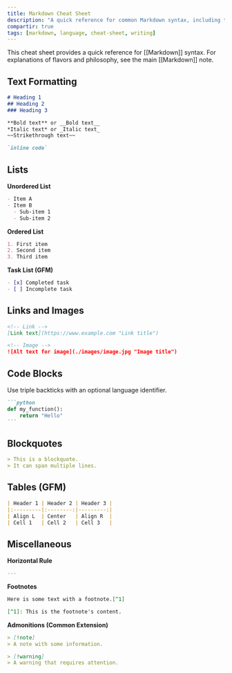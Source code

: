 ```yaml
---
title: Markdown Cheat Sheet
description: "A quick reference for common Markdown syntax, including text formatting, lists, code blocks, and extended features."
compartir: true
tags: [markdown, language, cheat-sheet, writing]
---
```


This cheat sheet provides a quick reference for [[Markdown]] syntax. For explanations of flavors and philosophy, see the main [[Markdown]] note.

## Text Formatting

```markdown
# Heading 1
## Heading 2
### Heading 3

**Bold text** or __Bold text__
*Italic text* or _Italic text_
~~Strikethrough text~~

`inline code`
```

## Lists

**Unordered List**
```markdown
- Item A
- Item B
  - Sub-item 1
  - Sub-item 2
```

**Ordered List**
```markdown
1. First item
2. Second item
3. Third item
```

**Task List (GFM)**
```markdown
- [x] Completed task
- [ ] Incomplete task
```

## Links and Images

```markdown
<!-- Link -->
[Link text](https://www.example.com "Link title")

<!-- Image -->
![Alt text for image](./images/image.jpg "Image title")
```

## Code Blocks

Use triple backticks with an optional language identifier.

````markdown
```python
def my_function():
    return "Hello"
```
````

## Blockquotes

```markdown
> This is a blockquote.
> It can span multiple lines.
```

## Tables (GFM)

```markdown
| Header 1 | Header 2 | Header 3 |
|:---------|:--------:|---------:|
| Align L  | Center   | Align R  |
| Cell 1   | Cell 2   | Cell 3   |
```

## Miscellaneous

**Horizontal Rule**
```markdown
---
```

**Footnotes**
```markdown
Here is some text with a footnote.[^1]

[^1]: This is the footnote's content.
```

**Admonitions (Common Extension)**
```markdown
> [!note]
> A note with some information.

> [!warning]
> A warning that requires attention.
```

